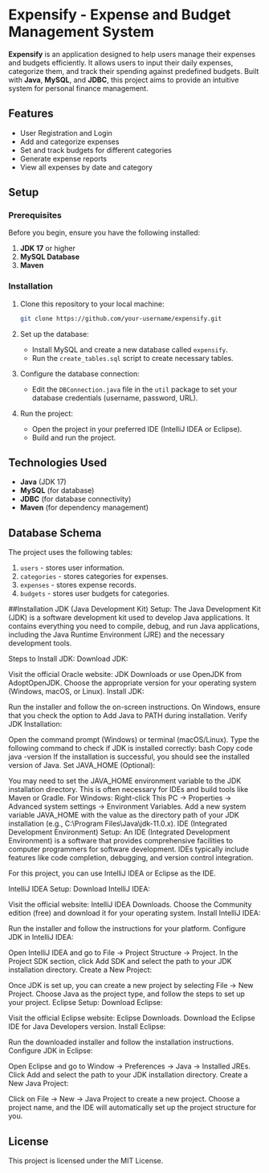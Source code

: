 # Expensify - Expense and Budget Management System

**Expensify** is an application designed to help users manage their expenses and budgets efficiently. It allows users to input their daily expenses, categorize them, and track their spending against predefined budgets. Built with **Java**, **MySQL**, and **JDBC**, this project aims to provide an intuitive system for personal finance management.

## Features

- User Registration and Login
- Add and categorize expenses
- Set and track budgets for different categories
- Generate expense reports
- View all expenses by date and category

## Setup

### Prerequisites

Before you begin, ensure you have the following installed:

1. **JDK 17** or higher
2. **MySQL Database**
3. **Maven**

### Installation

1. Clone this repository to your local machine:

    ```bash
    git clone https://github.com/your-username/expensify.git
    ```

2. Set up the database:
    - Install MySQL and create a new database called `expensify`.
    - Run the `create_tables.sql` script to create necessary tables.

3. Configure the database connection:
    - Edit the `DBConnection.java` file in the `util` package to set your database credentials (username, password, URL).

4. Run the project:
    - Open the project in your preferred IDE (IntelliJ IDEA or Eclipse).
    - Build and run the project.

## Technologies Used

- **Java** (JDK 17)
- **MySQL** (for database)
- **JDBC** (for database connectivity)
- **Maven** (for dependency management)

## Database Schema

The project uses the following tables:

1. `users` - stores user information.
2. `categories` - stores categories for expenses.
3. `expenses` - stores expense records.
4. `budgets` - stores user budgets for categories.

##Installation
JDK (Java Development Kit) Setup:
The Java Development Kit (JDK) is a software development kit used to develop Java applications. It contains everything you need to compile, debug, and run Java applications, including the Java Runtime Environment (JRE) and the necessary development tools.

Steps to Install JDK:
Download JDK:

Visit the official Oracle website: JDK Downloads or use OpenJDK from AdoptOpenJDK.
Choose the appropriate version for your operating system (Windows, macOS, or Linux).
Install JDK:

Run the installer and follow the on-screen instructions.
On Windows, ensure that you check the option to Add Java to PATH during installation.
Verify JDK Installation:

Open the command prompt (Windows) or terminal (macOS/Linux).
Type the following command to check if JDK is installed correctly:
bash
Copy code
java -version
If the installation is successful, you should see the installed version of Java.
Set JAVA_HOME (Optional):

You may need to set the JAVA_HOME environment variable to the JDK installation directory. This is often necessary for IDEs and build tools like Maven or Gradle.
For Windows:
Right-click This PC -> Properties -> Advanced system settings -> Environment Variables.
Add a new system variable JAVA_HOME with the value as the directory path of your JDK installation (e.g., C:\Program Files\Java\jdk-11.0.x).
IDE (Integrated Development Environment) Setup:
An IDE (Integrated Development Environment) is a software that provides comprehensive facilities to computer programmers for software development. IDEs typically include features like code completion, debugging, and version control integration.

For this project, you can use IntelliJ IDEA or Eclipse as the IDE.

IntelliJ IDEA Setup:
Download IntelliJ IDEA:

Visit the official website: IntelliJ IDEA Downloads.
Choose the Community edition (free) and download it for your operating system.
Install IntelliJ IDEA:

Run the installer and follow the instructions for your platform.
Configure JDK in IntelliJ IDEA:

Open IntelliJ IDEA and go to File -> Project Structure -> Project.
In the Project SDK section, click Add SDK and select the path to your JDK installation directory.
Create a New Project:

Once JDK is set up, you can create a new project by selecting File -> New Project.
Choose Java as the project type, and follow the steps to set up your project.
Eclipse Setup:
Download Eclipse:

Visit the official Eclipse website: Eclipse Downloads.
Download the Eclipse IDE for Java Developers version.
Install Eclipse:

Run the downloaded installer and follow the installation instructions.
Configure JDK in Eclipse:

Open Eclipse and go to Window -> Preferences -> Java -> Installed JREs.
Click Add and select the path to your JDK installation directory.
Create a New Java Project:

Click on File -> New -> Java Project to create a new project.
Choose a project name, and the IDE will automatically set up the project structure for you.

## License

This project is licensed under the MIT License.
